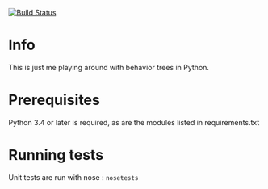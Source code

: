 [![Build Status](https://travis-ci.org/Korrow/oh-behave.svg?branch=master)](https://travis-ci.org/Korrow/oh-behave)

# Info
This is just me playing around with behavior trees in Python.

# Prerequisites
Python 3.4 or later is required, as are the modules listed in requirements.txt

# Running tests
Unit tests are run with nose : `nosetests`
